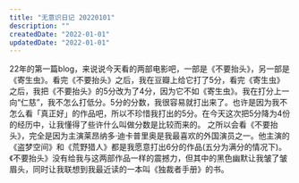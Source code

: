 ```yaml
---
title: "无意识日记 20220101"
description: ""
createdDate: "2022-01-01"
updatedDate: "2022-01-01"
---
```


22年的第一篇blog，来说说今天看的两部电影吧，一部是《不要抬头》，另一部是《寄生虫》。看完《不要抬头》之后，我在豆瓣上给它打了5分，看完《寄生虫》之后，我把《不要抬头》的5分改为了4分，因为它不如《寄生虫》。我在打分上一向“仁慈”，我不怎么打低分。5分的分数，我很容易就打出来了。也许是因为我不怎么看「真正好」的作品吧，所以不珍惜我打出的5分。在今天这次把5分降为4份的经历中，让我懂得了些许什么叫做分数是比较而来的。
之所以会看《不要抬头》，完全是因为主演莱昂纳多·迪卡普里奥是我最喜欢的外国演员之一。他主演的《盗梦空间》和《荒野猎人》都是我愿意打出6分的作品(五分为满分的情况下)。《不要抬头》没有给我与这两部作品一样的震撼力，但其中的黑色幽默让我皱了皱眉头，同时让我联想到我最近读的一本叫《独裁者手册》的书。